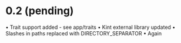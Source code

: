 # 0.2 (pending) #
• Trait support added - see app/traits
• Kint external library updated
• Slashes in paths replaced with DIRECTORY_SEPARATOR
• Again